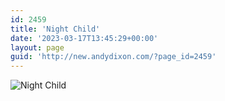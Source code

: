 ```yaml
---
id: 2459
title: 'Night Child'
date: '2023-03-17T13:45:29+00:00'
layout: page
guid: 'http://new.andydixon.com/?page_id=2459'
---
```


![Night Child](https://i0.wp.com/assets.g8x2.ldn.idrivee2-23.com/posters/Night%20Child%2001.jpg?w=1200&ssl=1 "Night Child")